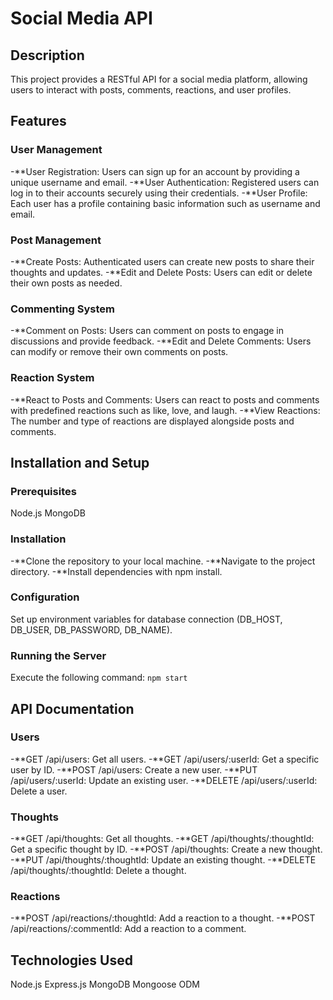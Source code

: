 # Social Media API
## Description
This project provides a RESTful API for a social media platform, allowing users to interact with posts, comments, reactions, and user profiles.

## Features
### User Management
-**User Registration: Users can sign up for an account by providing a unique username and email.
-**User Authentication: Registered users can log in to their accounts securely using their credentials.
-**User Profile: Each user has a profile containing basic information such as username and email.
### Post Management
-**Create Posts: Authenticated users can create new posts to share their thoughts and updates.
-**Edit and Delete Posts: Users can edit or delete their own posts as needed.
### Commenting System
-**Comment on Posts: Users can comment on posts to engage in discussions and provide feedback.
-**Edit and Delete Comments: Users can modify or remove their own comments on posts.
### Reaction System
-**React to Posts and Comments: Users can react to posts and comments with predefined reactions such as like, love, and laugh.
-**View Reactions: The number and type of reactions are displayed alongside posts and comments.
## Installation and Setup
### Prerequisites
Node.js
MongoDB
### Installation
-**Clone the repository to your local machine.
-**Navigate to the project directory.
-**Install dependencies with npm install.
### Configuration
Set up environment variables for database connection (DB_HOST, DB_USER, DB_PASSWORD, DB_NAME).
### Running the Server
Execute the following command:
`npm start`
## API Documentation
### Users
-**GET /api/users: Get all users.
-**GET /api/users/:userId: Get a specific user by ID.
-**POST /api/users: Create a new user.
-**PUT /api/users/:userId: Update an existing user.
-**DELETE /api/users/:userId: Delete a user.
### Thoughts
-**GET /api/thoughts: Get all thoughts.
-**GET /api/thoughts/:thoughtId: Get a specific thought by ID.
-**POST /api/thoughts: Create a new thought.
-**PUT /api/thoughts/:thoughtId: Update an existing thought.
-**DELETE /api/thoughts/:thoughtId: Delete a thought.
### Reactions
-**POST /api/reactions/:thoughtId: Add a reaction to a thought.
-**POST /api/reactions/:commentId: Add a reaction to a comment.
## Technologies Used
Node.js
Express.js
MongoDB
Mongoose ODM
